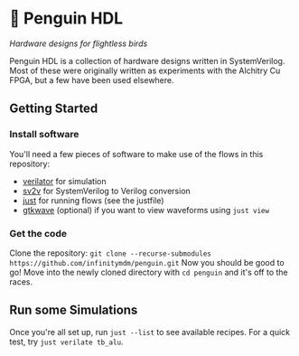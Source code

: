 # 🐧 Penguin HDL

_Hardware designs for flightless birds_

Penguin HDL is a collection of hardware designs written in SystemVerilog. Most of these were
originally written as experiments with the Alchitry Cu FPGA, but a few have been used elsewhere.

## Getting Started

### Install software

You'll need a few pieces of software to make use of the flows in this repository:

- [verilator](https://github.com/verilator/verilator) for simulation
- [sv2v](https://github.com/zachjs/sv2v) for SystemVerilog to Verilog conversion
- [just](https://github.com/casey/just) for running flows (see the justfile)
- [gtkwave](https://github.com/gtkwave/gtkwave) (optional) if you want to view waveforms using `just view`

### Get the code

Clone the repository: `git clone --recurse-submodules https://github.com/infinitymdm/penguin.git`
Now you should be good to go! Move into the newly cloned directory with `cd penguin` and it's off
to the races.

## Run some Simulations

Once you're all set up, run `just --list` to see available recipes. For a quick test, try
`just verilate tb_alu`.
